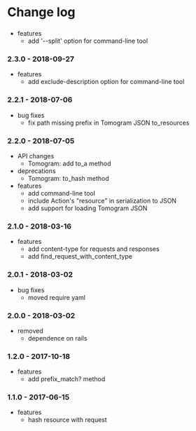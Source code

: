 # Change log

###

* features
  * add '--split' option for command-line tool

### 2.3.0 - 2018-09-27

* features
  * add exclude-description option for command-line tool

### 2.2.1 - 2018-07-06

* bug fixes
  * fix path missing prefix in Tomogram JSON to_resources

### 2.2.0 - 2018-07-05

* API changes
  * Tomogram: add to_a method
* deprecations
  * Tomogram: to_hash method
* features
  * add command-line tool
  * include Action's "resource" in serialization to JSON
  * add support for loading Tomogram JSON

### 2.1.0 - 2018-03-16

* features
  * add content-type for requests and responses
  * add find_request_with_content_type

### 2.0.1 - 2018-03-02

* bug fixes
  * moved require yaml

### 2.0.0 - 2018-03-02

* removed
  * dependence on rails

### 1.2.0 - 2017-10-18

* features
  * add prefix_match? method

### 1.1.0 - 2017-06-15

* features
  * hash resource with request

